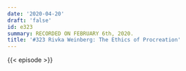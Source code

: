 ```yaml
---
date: '2020-04-20'
draft: 'false'
id: e323
summary: RECORDED ON FEBRUARY 6th, 2020.
title: '#323 Rivka Weinberg: The Ethics of Procreation'
---
```

{{< episode >}}
